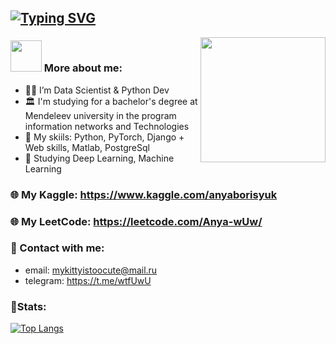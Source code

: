 ## [![Typing SVG](https://readme-typing-svg.herokuapp.com?font=Raleway&pause=1000&color=bd86f0&width=435&lines=Anna+Borisyuk)](https://git.io/typing-svg)
<img align='right' src="https://i.pinimg.com/originals/25/da/81/25da81c5a0d93b369bc84f2f833a9708.gif" width="200">

### <img src="https://media.giphy.com/media/VgCDAzcKvsR6OM0uWg/giphy.gif" width="50"> More about me:
- 👩‍💻 I’m Data Scientist & Python Dev <br>
- 🏛️ I'm studying for a bachelor's degree at Mendeleev university in the program information networks and Technologies<br>
- 👾 My skiils: Python, PyTorch, Django + Web skills, Matlab, PostgreSql<br>
- 🤖 Studying Deep Learning, Machine Learning <br>

### 🌐 My Kaggle: https://www.kaggle.com/anyaborisyuk
### 🌐 My LeetCode: https://leetcode.com/Anya-wUw/

### 💌 Contact with me:
- email: mykittyistoocute@mail.ru
- telegram: https://t.me/wtfUwU

### 🦾Stats:
[![Top Langs](https://github-readme-stats.vercel.app/api/top-langs/?username=Anya-wUw&layout=compact&show_icons=true&theme=material-palenight)](https://github.com/Anya-wUw/github-readme-stats)
